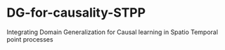 # DG-for-causality-STPP
Integrating Domain Generalization for Causal learning in Spatio Temporal point processes
